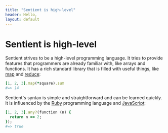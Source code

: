 ```yaml
---
title: "Sentient is high-level"
header: Hello,
layout: default
---
```

# Sentient is high-level

Sentient strives to be a high-level programming language. It tries to provide
features that programmers are already familiar with, like arrays and functions.
It has a rich standard library that is filled with useful things, like
[map](../library/array#map) and [reduce](../library/array#reduce):

```ruby
[1, 2, 3].map(*square).sum
#=> 14
```

Sentient's syntax is simple and straightforward and can be learned quickly. It
is influenced by the [Ruby](http://ruby-lang.org/) programming language and
[JavaScript](https://www.javascript.com/):

```ruby
[1, 2, 3].any?(function (n) {
  return n == 2;
});
#=> true
```
